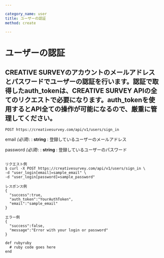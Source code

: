 ```yaml
---

category_name: user
title: ユーザーの認証
method: create

---
```


# ユーザーの認証

## CREATIVE SURVEYのアカウントのメールアドレスとパスワードでユーザーの認証を行います。認証で取得したauth_tokenは、CREATIVE SURVEY APIの全てのリクエストで必要になります。auth_tokenを使用するとAPI全ての操作が可能になるので、厳重に管理してください。

`POST https://creativesurvey.com/api/v1/users/sign_in`

email _(必須)_:
: __string__ 
: 登録しているユーザーのメールアドレス

password _(必須)_:
: __string__
: 登録しているユーザーのパスワード


~~~

リクエスト例
$ curl -X POST https://creativesurvey.com/api/v1/users/sign_in \
-d "user_login[email]=sample_email" \
-d "user_login[password]=sample_password"

レスポンス例
{
  "success":true,
  "auth_token":"YourAuthToken",
  "email":"sample_email"
}

エラー例
{
  "success":false,
  "message":"Error with your login or password"
}

~~~


~~~
def rubyruby
  # ruby code goes here
end
~~~
